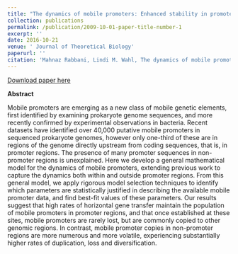 ```yaml
---
title: "The dynamics of mobile promoters: Enhanced stability in promoter regions."
collection: publications
permalink: /publication/2009-10-01-paper-title-number-1
excerpt: ''
date: 2016-10-21
venue: ' Journal of Theoretical Biology'
paperurl: ''
citation: 'Mahnaz Rabbani, Lindi M. Wahl, The dynamics of mobile promoters: Enhanced stability in promoter regions, Journal of Theoretical Biology, Volume 407, 2016 Pages 401-408, ISSN 0022-5193.'
---
```


[Download paper here](https://www.sciencedirect.com/science/article/abs/pii/S0022519316302132)


**Abstract**    

Mobile promoters are emerging as a new class of mobile genetic elements, first identified by examining prokaryote genome sequences, and more recently confirmed by experimental observations in bacteria. Recent datasets have identified over 40,000 putative mobile promoters in sequenced prokaryote genomes, however only one-third of these are in regions of the genome directly upstream from coding sequences, that is, in promoter regions. The presence of many promoter sequences in non-promoter regions is unexplained. Here we develop a general mathematical model for the dynamics of mobile promoters, extending previous work to capture the dynamics both within and outside promoter regions. From this general model, we apply rigorous model selection techniques to identify which parameters are statistically justified in describing the available mobile promoter data, and find best-fit values of these parameters. Our results suggest that high rates of horizontal gene transfer maintain the population of mobile promoters in promoter regions, and that once established at these sites, mobile promoters are rarely lost, but are commonly copied to other genomic regions. In contrast, mobile promoter copies in non-promoter regions are more numerous and more volatile, experiencing substantially higher rates of duplication, loss and diversification.